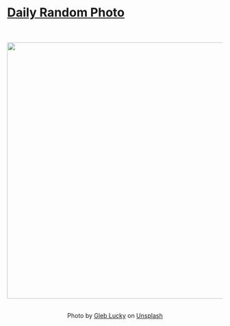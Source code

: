 # [Daily Random Photo](https://www.dailyrandomphoto.com/)

<div align="center">
  <br>
  <br>
  <a href="https://www.dailyrandomphoto.com/p/2021/2021-03-11/"><img src="https://images.unsplash.com/photo-1613114016545-8352ff5b8d9c?crop=entropy&cs=tinysrgb&fit=max&fm=jpg&ixid=Mnw3NzUwOHwwfDF8cmFuZG9tfHx8fHx8fHx8MTYxNTQyMTE0Mg&ixlib=rb-1.2.1&q=80&w=1080" width="600px"></a>
  <br>
  <br>
  <p class="has-text-grey">Photo by <a href="https://unsplash.com/@gleblucky?utm_source=Daily%20Random%20Photo&amp;utm_medium=referral" target="_blank" rel="noopener noreferrer">Gleb Lucky</a> on <a href="https://unsplash.com/photos/fSSzBTvlbfg?utm_source=Daily%20Random%20Photo&amp;utm_medium=referral" target="_blank" rel="noopener noreferrer">Unsplash</a></p>
</div>
